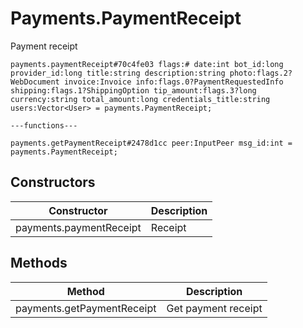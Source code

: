 # Payments.PaymentReceipt
Payment receipt

```
payments.paymentReceipt#70c4fe03 flags:# date:int bot_id:long provider_id:long title:string description:string photo:flags.2?WebDocument invoice:Invoice info:flags.0?PaymentRequestedInfo shipping:flags.1?ShippingOption tip_amount:flags.3?long currency:string total_amount:long credentials_title:string users:Vector<User> = payments.PaymentReceipt;

---functions---

payments.getPaymentReceipt#2478d1cc peer:InputPeer msg_id:int = payments.PaymentReceipt;
```

## Constructors
| Constructor | Description |
| ---- | ----------- |
| payments.paymentReceipt | Receipt |


## Methods
| Method | Description |
| ---- | ----------- |
| payments.getPaymentReceipt | Get payment receipt |



